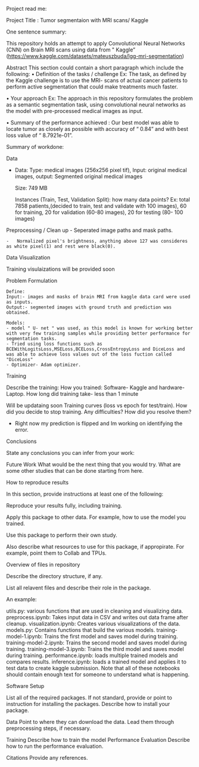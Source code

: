Project read me:


Project Title : Tumor segmentaion with MRI scans/ Kaggle

One sentence summary:

This repository holds an attempt to apply Convolutional Neural Networks (CNN) on Brain MRI scans using data from " Kaggle” (https://www.kaggle.com/datasets/mateuszbuda/lgg-mri-segmentation)

Abstract 
This section could contain a short paragraph which include the following: 
• Definition of the tasks / challenge Ex: The task, as defined by the Kaggle challenge is to use the MRI- scans of actual cancer patients 
  to perform active segmentation that could make treatments much faster. 

• Your approach Ex: The approach in this repository formulates the problem as a semantic segmentation task, using convolutional neural networks as 
  the model with pre-processed medical images as input. 

• Summary of the performance achieved : Our best model was able to locate tumor as closely as possible with accuracy of “ 0.84” and with best loss value of “ 8.7921e-01”.

Summary of workdone:

Data
  - Data:
    Type: medical images (256x256 pixel tif),
          Input: original medical images, output: Segmented original medical images

    Size: 749 MB

    Instances (Train, Test, Validation Split): how many data points? Ex: total 7858 patients,(decided to train, test and validate with 100 images), 60 for training, 20 for validation (60-80 images), 20 for testing (80- 100 images)

Preprocessing / Clean up
    -   Seperated image paths and mask paths. 

    - 	Normalized pixel's brightness, anything above 127 was consideres as white pixel(1) and rest were black(0).

Data Visualization

Training visulaizations will be provided soon
    
Problem Formulation

    Define:
    Input:- images and masks of brain MRI from kaggle data card were used as inputs.
    Output:- segmented images with ground truth and prediction was obtained.
   
    Models:
    - model " U- net " was used, as this model is known for working better with very few training samples while providing better performance for segmentation tasks.
    - Tried using loss functions such as BCEWithLogitsLoss,MSELoss,BCELoss,CrossEntropyLoss and DiceLoss and was able to achieve loss values out of the loss fuction called "DiceLoss" 
    - Optimizer- Adam optimizer. 

Training

Describe the training:
How you trained: Software- Kaggle and hardware- Laptop.
How long did training take- less than 1 minute

Will be updataing soon
Training curves (loss vs epoch for test/train).
How did you decide to stop training.
Any difficulties? How did you resolve them? 
- Right now my prediction is flipped and Im working on identifying the error. 

Conclusions

State any conclusions you can infer from your work: 

Future Work
What would be the next thing that you would try.
What are some other studies that can be done starting from here.

How to reproduce results

In this section, provide instructions at least one of the following:

  Reproduce your results fully, including training.

  Apply this package to other data. For example, how to use the model you trained.

  Use this package to perform their own study.

  Also describe what resources to use for this package, if appropirate. For example, point them to Collab and TPUs.

Overview of files in repository

 Describe the directory structure, if any.

List all relavent files and describe their role in the package.

An example:

utils.py: various functions that are used in cleaning and visualizing data.
preprocess.ipynb: Takes input data in CSV and writes out data frame after cleanup.
visualization.ipynb: Creates various visualizations of the data.
models.py: Contains functions that build the various models.
training-model-1.ipynb: Trains the first model and saves model during training.
training-model-2.ipynb: Trains the second model and saves model during training.
training-model-3.ipynb: Trains the third model and saves model during training.
performance.ipynb: loads multiple trained models and compares results.
inference.ipynb: loads a trained model and applies it to test data to create kaggle submission.
Note that all of these notebooks should contain enough text for someone to understand what is happening.

Software Setup

  List all of the required packages.
  If not standard, provide or point to instruction for installing the packages.
Describe how to install your package.

 Data
 Point to where they can download the data.
 Lead them through preprocessing steps, if necessary.

Training
  Describe how to train the model
  Performance Evaluation
  Describe how to run the performance evaluation.

Citations
  Provide any references.





